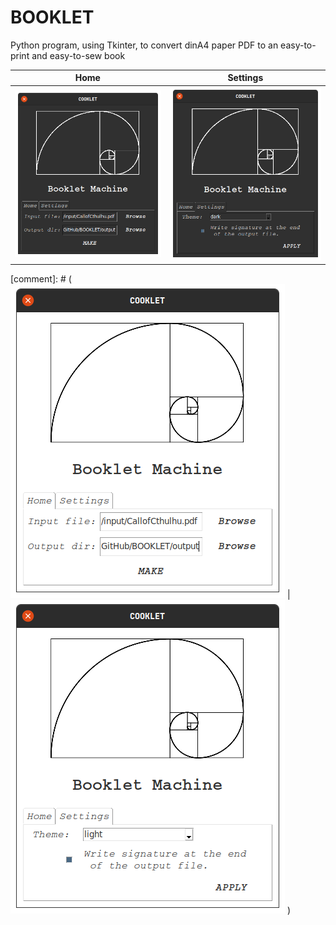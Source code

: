 # BOOKLET

Python program, using Tkinter, to convert dinA4 paper PDF to an easy-to-print and easy-to-sew book

Home             |  Settings
:-------------------------:|:-------------------------:
![Home - Dark Theme](./store/booklet_dark_home.png) | ![Settings - Dark Theme](./store/booklet_dark_settings.png)

[comment]: # ( ![Home - Light Theme](./store/booklet_light_home.png) | ![Settings - Light Theme](./store/booklet_light_settings.png) )

